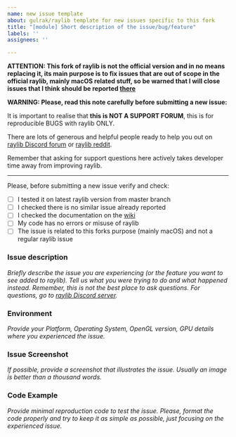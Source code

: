 ```yaml
---
name: new issue template
about: gulrak/raylib template for new issues specific to this fork
title: "[module] Short description of the issue/bug/feature"
labels: ''
assignees: ''

---
```

**ATTENTION: This fork of raylib is not the official version and in no means replacing it, its main purpose is to fix issues that are out of scope in the official raylib, mainly macOS related stuff, so be warned that I will close issues that I think should be reported [there](https://github.com/raysan5/raylib/issues)**

**WARNING: Please, read this note carefully before submitting a new issue:**

It is important to realise that **this is NOT A SUPPORT FORUM**, this is for reproducible BUGS with raylib ONLY.

There are lots of generous and helpful people ready to help you out on [raylib Discord forum](https://discord.gg/raylib) or [raylib reddit](https://www.reddit.com/r/raylib/).

Remember that asking for support questions here actively takes developer time away from improving raylib.

---

Please, before submitting a new issue verify and check:

 - [ ] I tested it on latest raylib version from master branch
 - [ ] I checked there is no similar issue already reported
 - [ ] I checked the documentation on the [wiki](https://github.com/raysan5/raylib/wiki)
 - [ ] My code has no errors or misuse of raylib
 - [ ] The issue is related to this forks purpose (mainly macOS) and not a regular raylib issue

### Issue description

*Briefly describe the issue you are experiencing (or the feature you want to see added to raylib). Tell us what you were trying to do and what happened instead. Remember, this is not the best place to ask questions. For questions, go to [raylib Discord server](https://discord.gg/raylib).*

### Environment

*Provide your Platform, Operating System, OpenGL version, GPU details where you experienced the issue.*

### Issue Screenshot

*If possible, provide a screenshot that illustrates the issue. Usually an image is better than a thousand words.*

### Code Example

*Provide minimal reproduction code to test the issue. Please, format the code properly and try to keep it as simple as possible, just focusing on the experienced issue.*
